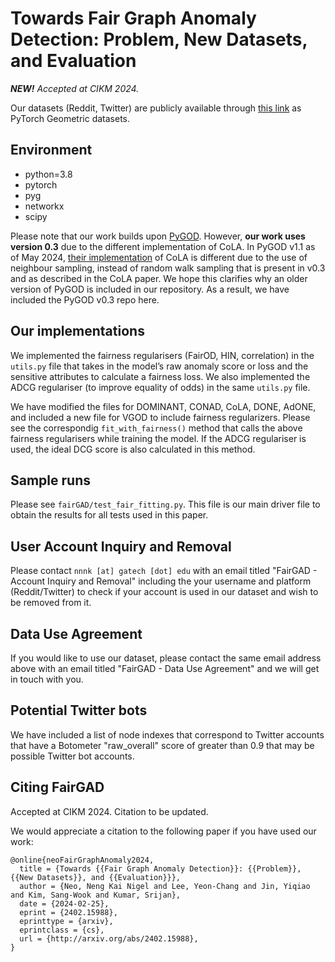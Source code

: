 # Towards Fair Graph Anomaly Detection: Problem, New Datasets, and Evaluation

_**NEW!** Accepted at CIKM 2024._

Our datasets (Reddit, Twitter) are publicly available through [this link](https://www.dropbox.com/scl/fi/5vga0qe9bqdmwroz7uefc/FairGAD-datasets.tar.xz?rlkey=1rmkp34xovis7xtph216xysgl&dl=0) as PyTorch Geometric datasets. 

## Environment
  - python=3.8
  - pytorch
  - pyg
  - networkx
  - scipy

Please note that our work builds upon [PyGOD](https://github.com/pygod-team/pygod). However, **our work uses version 0.3** due to the different implementation of CoLA. In PyGOD v1.1 as of May 2024, [their implementation](https://github.com/pygod-team/pygod/blob/main/pygod/detector/cola.py) of CoLA is different due to the use of neighbour sampling, instead of random walk sampling that is present in v0.3 and as described in the CoLA paper. We hope this clarifies why an older version of PyGOD is included in our repository. As a result, we have included the PyGOD v0.3 repo here. 

## Our implementations

We implemented the fairness regularisers (FairOD, HIN, correlation) in the `utils.py` file that takes in the model’s raw anomaly score or loss and the sensitive attributes to calculate a fairness loss.
We also implemented the ADCG regulariser (to improve equality of odds) in the same `utils.py` file. 

We have modified the files for DOMINANT, CONAD, CoLA, DONE, AdONE, and included a new file for VGOD to include fairness regularizers. Please see the correspondig `fit_with_fairness()` method that calls the above fairness regularisers while training the model. If the ADCG regulariser is used, the ideal DCG score is also calculated in this method. 

## Sample runs

Please see `fairGAD/test_fair_fitting.py`. This file is our main driver file to obtain the results for all tests used in this paper. 

## User Account Inquiry and Removal

Please contact `n​nn​k [at] gatec​h [dot] e​du` with an email titled "FairGAD - Account Inquiry and Removal" including the your username and platform (Reddit/Twitter) to check if your account is used in our dataset and wish to be removed from it. 

## Data Use Agreement

If you would like to use our dataset, please contact the same email address above with an email titled "FairGAD - Data Use Agreement" and we will get in touch with you. 

## Potential Twitter bots

We have included a list of node indexes that correspond to Twitter accounts that have a Botometer "raw_overall" score of greater than 0.9 that may be possible Twitter bot accounts. 

## Citing FairGAD

Accepted at CIKM 2024. Citation to be updated.  

We would appreciate a citation to the following paper if you have used our work:

    @online{neoFairGraphAnomaly2024,
      title = {Towards {{Fair Graph Anomaly Detection}}: {{Problem}}, {{New Datasets}}, and {{Evaluation}}},
      author = {Neo, Neng Kai Nigel and Lee, Yeon-Chang and Jin, Yiqiao and Kim, Sang-Wook and Kumar, Srijan},
      date = {2024-02-25},
      eprint = {2402.15988},
      eprinttype = {arxiv},
      eprintclass = {cs},
      url = {http://arxiv.org/abs/2402.15988},
    }
